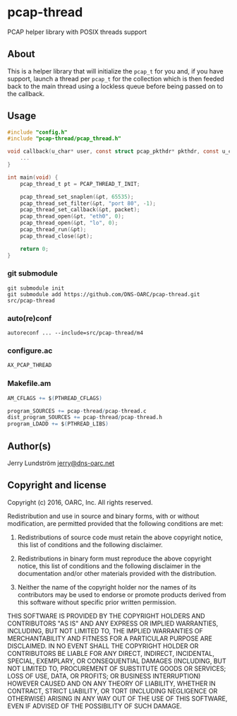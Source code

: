 # pcap-thread

PCAP helper library with POSIX threads support

## About

This is a helper library that will initialize the `pcap_t` for you and,
if you have support, launch a thread per `pcap_t` for the collection which
is then feeded back to the main thread using a lockless queue before being
passed on to the callback.

## Usage

```c
#include "config.h"
#include "pcap-thread/pcap_thread.h"

void callback(u_char* user, const struct pcap_pkthdr* pkthdr, const u_char* pkt) {
    ...
}

int main(void) {
    pcap_thread_t pt = PCAP_THREAD_T_INIT;

    pcap_thread_set_snaplen(&pt, 65535);
    pcap_thread_set_filter(&pt, "port 80", -1);
    pcap_thread_set_callback(&pt, packet);
    pcap_thread_open(&pt, "eth0", 0);
    pcap_thread_open(&pt, "lo", 0);
    pcap_thread_run(&pt);
    pcap_thread_close(&pt);

    return 0;
}
```

### git submodule

```shell
git submodule init
git submodule add https://github.com/DNS-OARC/pcap-thread.git src/pcap-thread
```

### auto(re)conf

```shell
autoreconf ... --include=src/pcap-thread/m4
```

### configure.ac

```m4
AX_PCAP_THREAD
```

### Makefile.am

```m4
AM_CFLAGS += $(PTHREAD_CFLAGS)

program_SOURCES += pcap-thread/pcap-thread.c
dist_program_SOURCES += pcap-thread/pcap-thread.h
program_LDADD += $(PTHREAD_LIBS)
```

## Author(s)

Jerry Lundström <jerry@dns-oarc.net>

## Copyright and license

Copyright (c) 2016, OARC, Inc.
All rights reserved.

Redistribution and use in source and binary forms, with or without
modification, are permitted provided that the following conditions
are met:

1. Redistributions of source code must retain the above copyright
   notice, this list of conditions and the following disclaimer.

2. Redistributions in binary form must reproduce the above copyright
   notice, this list of conditions and the following disclaimer in
   the documentation and/or other materials provided with the
   distribution.

3. Neither the name of the copyright holder nor the names of its
   contributors may be used to endorse or promote products derived
   from this software without specific prior written permission.

THIS SOFTWARE IS PROVIDED BY THE COPYRIGHT HOLDERS AND CONTRIBUTORS
"AS IS" AND ANY EXPRESS OR IMPLIED WARRANTIES, INCLUDING, BUT NOT
LIMITED TO, THE IMPLIED WARRANTIES OF MERCHANTABILITY AND FITNESS
FOR A PARTICULAR PURPOSE ARE DISCLAIMED. IN NO EVENT SHALL THE
COPYRIGHT HOLDER OR CONTRIBUTORS BE LIABLE FOR ANY DIRECT, INDIRECT,
INCIDENTAL, SPECIAL, EXEMPLARY, OR CONSEQUENTIAL DAMAGES (INCLUDING,
BUT NOT LIMITED TO, PROCUREMENT OF SUBSTITUTE GOODS OR SERVICES;
LOSS OF USE, DATA, OR PROFITS; OR BUSINESS INTERRUPTION) HOWEVER
CAUSED AND ON ANY THEORY OF LIABILITY, WHETHER IN CONTRACT, STRICT
LIABILITY, OR TORT (INCLUDING NEGLIGENCE OR OTHERWISE) ARISING IN
ANY WAY OUT OF THE USE OF THIS SOFTWARE, EVEN IF ADVISED OF THE
POSSIBILITY OF SUCH DAMAGE.
